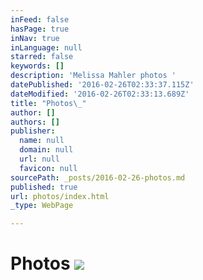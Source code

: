 ```yaml
---
inFeed: false
hasPage: true
inNav: true
inLanguage: null
starred: false
keywords: []
description: 'Melissa Mahler photos '
datePublished: '2016-02-26T02:33:37.115Z'
dateModified: '2016-02-26T02:33:13.689Z'
title: "Photos\_"
author: []
authors: []
publisher:
  name: null
  domain: null
  url: null
  favicon: null
sourcePath: _posts/2016-02-26-photos.md
published: true
url: photos/index.html
_type: WebPage

---
```

# Photos ![](https://the-grid-user-content.s3-us-west-2.amazonaws.com/6725a6d6-56c9-411d-a564-909047bbe08f.jpg)